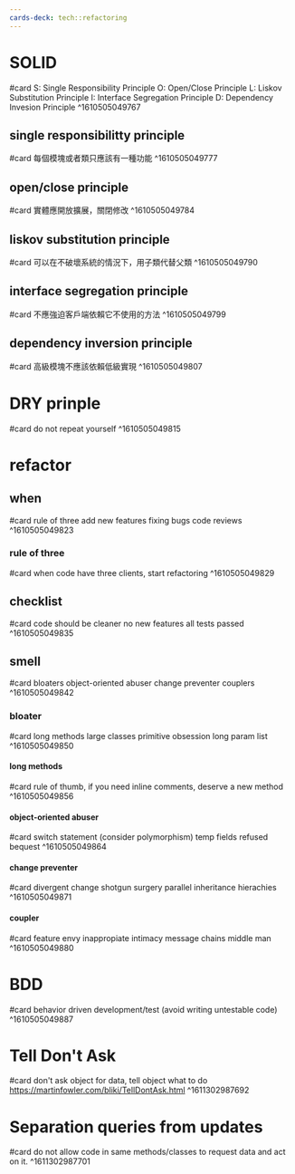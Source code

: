 ```yaml
---
cards-deck: tech::refactoring
---
```


# SOLID
#card
S: Single Responsibility Principle
O: Open/Close Principle
L: Liskov Substitution Principle
I: Interface Segregation Principle
D: Dependency Invesion Principle
^1610505049767

## single responsibilitty principle
#card
每個模塊或者類只應該有一種功能
^1610505049777

## open/close principle
#card
實體應開放擴展，關閉修改
^1610505049784

## liskov substitution principle
#card
可以在不破壞系統的情況下，用子類代替父類
^1610505049790

## interface segregation principle
#card
不應強迫客戶端依賴它不使用的方法
^1610505049799

## dependency inversion principle
#card
高級模塊不應該依賴低級實現
^1610505049807

# DRY prinple
#card
do not repeat yourself
^1610505049815

# refactor
## when
#card
rule of three
add new features
fixing bugs
code reviews
^1610505049823

### rule of three
#card
when code have three clients, start refactoring
^1610505049829

## checklist
#card
code should be cleaner
no new features
all tests passed
^1610505049835

## smell
#card
bloaters
object-oriented abuser
change preventer
couplers
^1610505049842

### bloater
#card
long methods
large classes
primitive obsession
long param list
^1610505049850

#### long methods
#card
rule of thumb, if you need inline comments, deserve a new method
^1610505049856

#### object-oriented abuser
#card
switch statement (consider polymorphism)
temp fields
refused bequest
^1610505049864

#### change preventer
#card
divergent change
shotgun surgery
parallel inheritance hierachies
^1610505049871

#### coupler
#card
feature envy
inappropiate intimacy
message chains
middle man
^1610505049880

# BDD
#card
behavior driven development/test (avoid writing untestable code)
^1610505049887

# Tell Don't Ask
#card
don't ask object for data, tell object what to do
https://martinfowler.com/bliki/TellDontAsk.html
^1611302987692

# Separation queries from updates
#card
do not allow code in same methods/classes to request data and act on it.
^1611302987701
